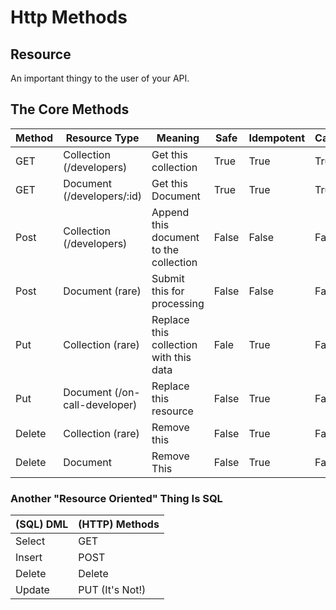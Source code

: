 # Http Methods

## Resource

An important thingy to the user of your API.


## The Core Methods

| Method | Resource Type | Meaning | Safe | Idempotent | Cacheable |
| -- | -- | -- | --- | -- | --- |
| GET | Collection (/developers) | Get this collection | True | True | True |
| GET | Document (/developers/:id) | Get this Document | True | True | True |
| Post | Collection (/developers) | Append this document to the collection | False | False | False* |
| Post | Document (rare) | Submit this for processing | False | False | False |
| Put | Collection (rare) | Replace this collection with this data | Fale | True | False |
| Put | Document (/on-call-developer) | Replace this resource | False | True | False |
| Delete | Collection (rare) | Remove this | False | True | False |
| Delete | Document | Remove This | False | True | False |


### Another "Resource Oriented" Thing Is SQL

| (SQL) DML |  (HTTP) Methods |
| --- | ----- |
| Select | GET | 
| Insert | POST | 
| Delete | Delete |
| Update | PUT (It's Not!) |